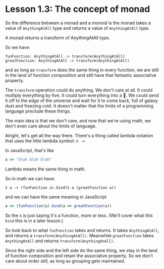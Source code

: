 # Lesson 1.3: The concept of monad 

So the difference between a monad and a monoid is the monad takes a value of `AnythingAtAll` type and returns a value of `AnythingAtAll` type.

A monad returns a transform of AnythingAtAll type.

So we have:
```text
funFunction: AnythingAtAll -> transform(AnythingAtAll)
greatFunction: AnythingAtAll -> transform(AnythingAtAll)
```

and as long as `transform` does the same thing in every function, we are still in the land of function composition and still have that fantastic associative property. 

The `transform` operation could do anything. We don't care at all. It could multiply everything by five. It could turn everything into a 🐑. We could send it off to the edge of the universe and wait for it to come back, full of galaxy dust and freezing cold. It doesn't matter that the limits of a programming language preclude these things.

The main idea is that we don't care, and now that we're using math, we don't even care about the limits of language. 

Alright, let's get all the way there. There's a thing called lambda notation that uses the little lambda symbol: `λ -> `

In JavaScript, that's like

```javascript
a => "blah blah blah"
```

Lambda means the same thing in math.

So in math we can have:
```text
λ a -> (funFunction a).bind(λ a (greatFunction a))
```

and we can have the same meaning in JavaScript

```javascript
a => (funFunction(a).bind(a => greatFunction(a))
```

So the `λ` is just saying it's a function, more or less. (We'll cover what this `bind` this is in a later lesson.)

So look back to what `funFunction` takes and returns. It takes `AnythingAtAll`, and returns a `transform(AnythingAtAll)`. Meanwhile `greatFunction` takes `AnythingAtAll` and
returns `transform(AnythingAtAll)`.

Since the right side and the left side do the same thing, we stay in the land of function composition and retain the associative property. So we don't care about order still, as long as grouping gets maintained. 